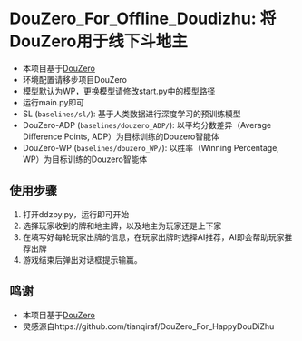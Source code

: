 # DouZero_For_Offline_Doudizhu: 将DouZero用于线下斗地主

*   本项目基于[DouZero](https://github.com/kwai/DouZero)
*   环境配置请移步项目DouZero
*   模型默认为WP，更换模型请修改start.py中的模型路径
*   运行main.py即可
*   SL (`baselines/sl/`): 基于人类数据进行深度学习的预训练模型
*   DouZero-ADP (`baselines/douzero_ADP/`): 以平均分数差异（Average Difference Points, ADP）为目标训练的Douzero智能体
*   DouZero-WP (`baselines/douzero_WP/`): 以胜率（Winning Percentage, WP）为目标训练的Douzero智能体

## 使用步骤
1. 打开ddzpy.py，运行即可开始
2. 选择玩家收到的牌和地主牌，以及地主为玩家还是上下家
3. 在填写好每轮玩家出牌的信息，在玩家出牌时选择AI推荐，AI即会帮助玩家推荐出牌
4. 游戏结束后弹出对话框提示输赢。


## 鸣谢
*   本项目基于[DouZero](https://github.com/kwai/DouZero)
*   灵感源自https://github.com/tianqiraf/DouZero_For_HappyDouDiZhu


